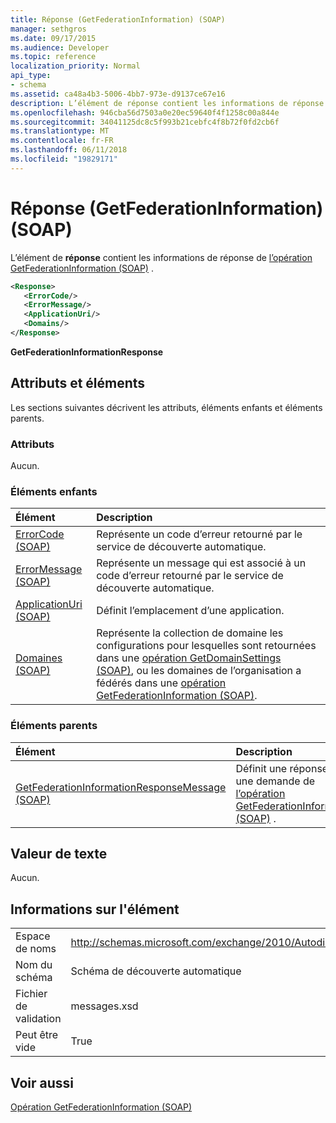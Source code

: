 ```yaml
---
title: Réponse (GetFederationInformation) (SOAP)
manager: sethgros
ms.date: 09/17/2015
ms.audience: Developer
ms.topic: reference
localization_priority: Normal
api_type:
- schema
ms.assetid: ca48a4b3-5006-4bb7-973e-d9137ce67e16
description: L’élément de réponse contient les informations de réponse de l’opération (SOAP) GetFederationInformation.
ms.openlocfilehash: 946cba56d7503a0e20ec59640f4f1258c00a844e
ms.sourcegitcommit: 34041125dc8c5f993b21cebfc4f8b72f0fd2cb6f
ms.translationtype: MT
ms.contentlocale: fr-FR
ms.lasthandoff: 06/11/2018
ms.locfileid: "19829171"
---
```

# <a name="response-getfederationinformation-soap"></a>Réponse (GetFederationInformation) (SOAP)

L’élément de **réponse** contient les informations de réponse de [l’opération GetFederationInformation (SOAP)](getfederationinformation-operation-soap.md) . 
  
```XML
<Response>
   <ErrorCode/>
   <ErrorMessage/>
   <ApplicationUri/>
   <Domains/>
</Response>
```

 **GetFederationInformationResponse**
## <a name="attributes-and-elements"></a>Attributs et éléments

Les sections suivantes décrivent les attributs, éléments enfants et éléments parents.
  
### <a name="attributes"></a>Attributs

Aucun.
  
### <a name="child-elements"></a>Éléments enfants

|**Élément**|**Description**|
|:-----|:-----|
|[ErrorCode (SOAP)](errorcode-soap.md) <br/> |Représente un code d’erreur retourné par le service de découverte automatique.  <br/> |
|[ErrorMessage (SOAP)](errormessage-soap.md) <br/> |Représente un message qui est associé à un code d’erreur retourné par le service de découverte automatique.  <br/> |
|[ApplicationUri (SOAP)](applicationuri-soap.md) <br/> |Définit l’emplacement d’une application.  <br/> |
|[Domaines (SOAP)](domains-soap.md) <br/> |Représente la collection de domaine les configurations pour lesquelles sont retournées dans une [opération GetDomainSettings (SOAP)](getdomainsettings-operation-soap.md), ou les domaines de l’organisation a fédérés dans une [opération GetFederationInformation (SOAP)](getfederationinformation-operation-soap.md).  <br/> |
   
### <a name="parent-elements"></a>Éléments parents

|**Élément**|**Description**|
|:-----|:-----|
|[GetFederationInformationResponseMessage (SOAP)](getfederationinformationresponsemessage-soap.md) <br/> |Définit une réponse à une demande de [l’opération GetFederationInformation (SOAP)](getfederationinformation-operation-soap.md) .  <br/> |
   
## <a name="text-value"></a>Valeur de texte

Aucun.
  
## <a name="element-information"></a>Informations sur l'élément

|||
|:-----|:-----|
|Espace de noms  <br/> |http://schemas.microsoft.com/exchange/2010/Autodiscover  <br/> |
|Nom du schéma  <br/> |Schéma de découverte automatique  <br/> |
|Fichier de validation  <br/> |messages.xsd  <br/> |
|Peut être vide  <br/> |True  <br/> |
   
## <a name="see-also"></a>Voir aussi



[Opération GetFederationInformation (SOAP)](getfederationinformation-operation-soap.md)

